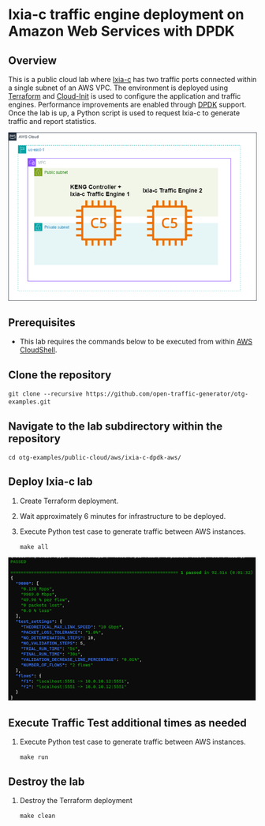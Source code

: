 # Ixia-c traffic engine deployment on Amazon Web Services with DPDK

## Overview
This is a public cloud lab where [Ixia-c](https://github.com/open-traffic-generator/ixia-c) has two traffic ports connected within a single subnet of an AWS VPC.
The environment is deployed using [Terraform](https://www.terraform.io/) and [Cloud-Init](https://cloud-init.io/) is used to configure the application and traffic engines.
Performance improvements are enabled through [DPDK](https://www.dpdk.org/) support.
Once the lab is up, a Python script is used to request Ixia-c to generate traffic and report statistics.

![Diagram](./images/diagram.png)

## Prerequisites

* This lab requires the commands below to be executed from within [AWS CloudShell](https://docs.aws.amazon.com/cloudshell/latest/userguide/welcome.html).

## Clone the repository

```
git clone --recursive https://github.com/open-traffic-generator/otg-examples.git
```

## Navigate to the lab subdirectory within the repository

```
cd otg-examples/public-cloud/aws/ixia-c-dpdk-aws/
```

## Deploy Ixia-c lab

1. Create Terraform deployment.

2. Wait approximately 6 minutes for infrastructure to be deployed.

3. Execute Python test case to generate traffic between AWS instances.

    ```
    make all
    ```

![Results](./images/results.png)

## Execute Traffic Test additional times as needed

1. Execute Python test case to generate traffic between AWS instances.

    ```
    make run
    ```

## Destroy the lab

1. Destroy the Terraform deployment

    ```
    make clean
    ```